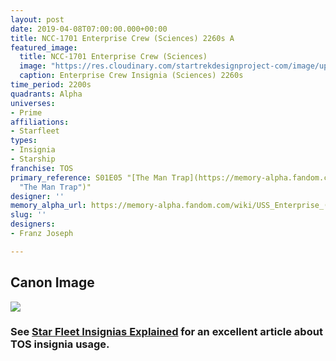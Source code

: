 ```yaml
---
layout: post
date: 2019-04-08T07:00:00.000+00:00
title: NCC-1701 Enterprise Crew (Sciences) 2260s A
featured_image:
  title: NCC-1701 Enterprise Crew (Sciences)
  image: "https://res.cloudinary.com/startrekdesignproject-com/image/upload/v1579835546/EnterpriseCrew_Science_2260s2.png"
  caption: Enterprise Crew Insignia (Sciences) 2260s
time_period: 2200s
quadrants: Alpha
universes:
- Prime
affiliations:
- Starfleet
types:
- Insignia
- Starship
franchise: TOS
primary_reference: S01E05 "[The Man Trap](https://memory-alpha.fandom.com/wiki/The_Man_Trap
  "The Man Trap")"
designer: ''
memory_alpha_url: https://memory-alpha.fandom.com/wiki/USS_Enterprise_(NCC-1701)
slug: ''
designers:
- Franz Joseph

---
```

## Canon Image

![](https://res.cloudinary.com/startrekdesignproject-com/image/upload/v1554753120/EnterpriseCrew_Sciences_2260s1.jpg)

### See [Star Fleet Insignias Explained](http://www.startrek.com/article/starfleet-insignia-explained) for an excellent article about TOS insignia usage.